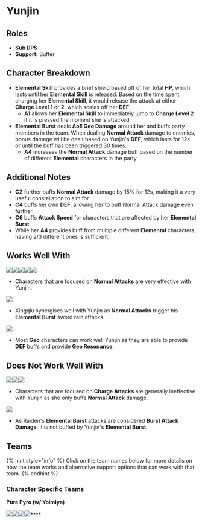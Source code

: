 # Yunjin

## Roles

* **Sub DPS**
* **Support:** Buffer

## Character Breakdown

* **Elemental Skill** provides a brief shield based off of her total **HP**, which lasts until her **Elemental Skill** is released. Based on the time spent charging her **Elemental Skill**, it would release the attack at either **Charge Level** **1** or **2**, which scales off her **DEF**.
  * **A1** allows her **Elemental Skill** to immediately jump to **Charge Level 2** if it is pressed the moment she is attacked.
* **Elemental Burst** deals **AoE Geo Damage** around her and buffs party members in the team. When dealing **Normal Attack** damage to enemies, bonus damage will be dealt based on Yunjin's **DEF**, which lasts for 12s or until the buff has been triggered 30 times.
  * **A4** increases the **Normal Attack** damage buff based on the number of different **Elemental** characters in the party.

## Additional Notes

* **C2** further buffs **Normal Attack** damage by 15% for 12s, making it a very useful constellation to aim for.
* **C4** buffs her own **DEF**, allowing her to buff Normal Attack damage even further.
* **C6** buffs **Attack Speed** for characters that are affected by her **Elemental Burst**.
* While her **A4** provides buff from multiple different **Elemental** characters, having 2/3 different ones is sufficient.



## **Works Well With**

****![](../../.gitbook/assets/UI\_AvatarIcon\_Yoimiya.png)****![](../../.gitbook/assets/UI\_AvatarIcon\_Tartaglia.png)****![](../../.gitbook/assets/UI\_AvatarIcon\_Razor.png)****![](../../.gitbook/assets/UI\_AvatarIcon\_Noelle.png)****![](../../.gitbook/assets/UI\_AvatarIcon\_Ningguang.png)****

* Characters that are focused on **Normal Attacks** are very effective with Yunjin.

![](../../.gitbook/assets/UI\_AvatarIcon\_Xingqiu.png)

* Xingqiu synergises well with Yunjin as **Normal Attacks** trigger his **Elemental Burst** sword rain attacks.

![](../../.gitbook/assets/Element\_Geo.webp)

* Most **Geo** characters can work well Yunjin as they are able to provide **DEF** buffs and provide **Geo Resonance**.

## **Does Not Work Well With**

****![](../../.gitbook/assets/UI\_AvatarIcon\_Ganyu.png)****![](../../.gitbook/assets/UI\_AvatarIcon\_Itto.png)****![](../../.gitbook/assets/UI\_AvatarIcon\_Hutao.png)****

* Characters that are focused on **Charge Attacks** are generally ineffective with Yunjin as she only buffs **Normal Attack** damage.

![](../../.gitbook/assets/UI\_AvatarIcon\_Shougun.png)

* As Raiden's **Elemental Burst** attacks are considered **Burst Attack Damage**, it is not buffed by Yunjin's **Elemental Burst**.



## **Teams**

{% hint style="info" %}
Click on the team names below for more details on how the team works and alternative support options that can work with that team.
{% endhint %}

### Character Specific Teams

**Pure Pyro (w/ Yoimiya)**

****![](../../.gitbook/assets/UI\_AvatarIcon\_Yoimiya.png)****![](../../.gitbook/assets/UI\_AvatarIcon\_Yunjin.png)****![](../../.gitbook/assets/UI\_AvatarIcon\_Zhongli.png)****![](../../.gitbook/assets/UI\_AvatarIcon\_Bennett.png)****

